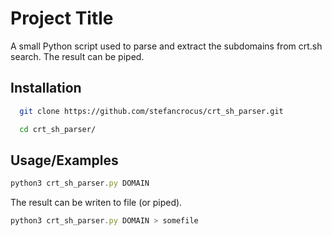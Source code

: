 
# Project Title

A small Python script used to parse and extract the subdomains from crt.sh search. The result can be piped.



## Installation


```bash
  git clone https://github.com/stefancrocus/crt_sh_parser.git
```
```bash
  cd crt_sh_parser/
```
## Usage/Examples

```javascript
python3 crt_sh_parser.py DOMAIN

```
The result can be writen to file (or piped).
```javascript
python3 crt_sh_parser.py DOMAIN > somefile

```

